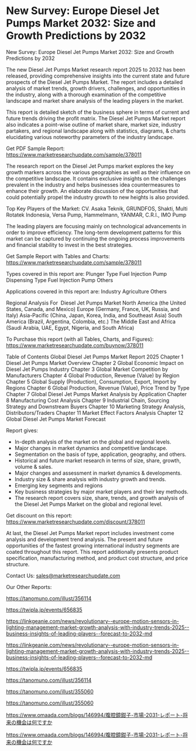 # New Survey: Europe Diesel Jet Pumps Market 2032: Size and Growth Predictions by 2032

New Survey: Europe Diesel Jet Pumps Market 2032: Size and Growth Predictions by 2032

The new Diesel Jet Pumps Market research report 2025 to 2032 has been released, providing comprehensive insights into the current state and future prospects of the Diesel Jet Pumps Market. The report includes a detailed analysis of market trends, growth drivers, challenges, and opportunities in the industry, along with a thorough examination of the competitive landscape and market share analysis of the leading players in the market.

This report is detailed sketch of the business sphere in terms of current and future trends driving the profit matrix. The Diesel Jet Pumps Market report also indicates a point-wise outline of market share, market size, industry partakers, and regional landscape along with statistics, diagrams, & charts elucidating various noteworthy parameters of the industry landscape.

Get PDF Sample Report: https://www.marketresearchupdate.com/sample/378011

The research report on the Diesel Jet Pumps market explores the key growth markers across the various geographies as well as their influence on the competitive landscape. It contains exclusive insights on the challenges prevalent in the industry and helps businesses idea countermeasures to enhance their growth. An elaborate discussion of the opportunities that could potentially propel the industry growth to new heights is also provided.

Top Key Players of the Market:
CV. Asaka Teknik, GRUNDFOS, Shakti, Multi Rotatek Indonesia, Versa Pump, Hammelmann, YANMAR, C.R.I., IMO Pump


The leading players are focusing mainly on technological advancements in order to improve efficiency. The long-term development patterns for this market can be captured by continuing the ongoing process improvements and financial stability to invest in the best strategies.

Get Sample Report with Tables and Charts: https://www.marketresearchupdate.com/sample/378011

Types covered in this report are:
Plunger Type Fuel Injection Pump
Dispensing Type Fuel Injection Pump
Others


Applications covered in this report are:
Industry
Agriculture
Others


Regional Analysis For  Diesel Jet Pumps Market
North America (the United States, Canada, and Mexico)
Europe (Germany, France, UK, Russia, and Italy)
Asia-Pacific (China, Japan, Korea, India, and Southeast Asia)
South America (Brazil, Argentina, Colombia, etc.)
The Middle East and Africa (Saudi Arabia, UAE, Egypt, Nigeria, and South Africa)

To Purchase this report (with all Tables, Charts, and Figures): https://www.marketresearchupdate.com/buynow/378011

Table of Contents
Global Diesel Jet Pumps Market Report 2025
Chapter 1 Diesel Jet Pumps Market Overview
Chapter 2 Global Economic Impact on Diesel Jet Pumps Industry
Chapter 3 Global Market Competition by Manufacturers
Chapter 4 Global Production, Revenue (Value) by Region
Chapter 5 Global Supply (Production), Consumption, Export, Import by Regions
Chapter 6 Global Production, Revenue (Value), Price Trend by Type
Chapter 7 Global Diesel Jet Pumps Market Analysis by Application
Chapter 8 Manufacturing Cost Analysis
Chapter 9 Industrial Chain, Sourcing Strategy and Downstream Buyers
Chapter 10 Marketing Strategy Analysis, Distributors/Traders
Chapter 11 Market Effect Factors Analysis
Chapter 12 Global Diesel Jet Pumps Market Forecast

Report gives:

- In-depth analysis of the market on the global and regional levels.
- Major changes in market dynamics and competitive landscape.
- Segmentation on the basis of type, application, geography, and others.
- Historical and future market research in terms of size, share, growth, volume & sales.
- Major changes and assessment in market dynamics & developments.
- Industry size & share analysis with industry growth and trends.
- Emerging key segments and regions
- Key business strategies by major market players and their key methods.
- The research report covers size, share, trends, and growth analysis of the Diesel Jet Pumps Market on the global and regional level.

Get discount on this report: https://www.marketresearchupdate.com/discount/378011

At last, the Diesel Jet Pumps Market report includes investment come analysis and development trend analysis. The present and future opportunities of the fastest growing international industry segments are coated throughout this report. This report additionally presents product specification, manufacturing method, and product cost structure, and price structure.

Contact Us:
sales@marketresearchupdate.com

Our Other Reports:

https://tanomuno.com/illust/356114

https://twipla.jp/events/656835

https://linkgeanie.com/news/revolutionary--europe-motion-sensors-in-lighting-management-market-growth-analysis-with-industry-trends-2025--business-insights-of-leading-players--forecast-to-2032-md

https://linkgeanie.com/news/revolutionary--europe-motion-sensors-in-lighting-management-market-growth-analysis-with-industry-trends-2025--business-insights-of-leading-players--forecast-to-2032-md

https://twipla.jp/events/656835

https://tanomuno.com/illust/356114

https://tanomuno.com/illust/355060

https://tanomuno.com/illust/355060

https://www.omaada.com/blogs/146994/腹腔鏡鉗子-市場-2031-レポート-将来の機会は何ですか

https://www.omaada.com/blogs/146994/腹腔鏡鉗子-市場-2031-レポート-将来の機会は何ですか
